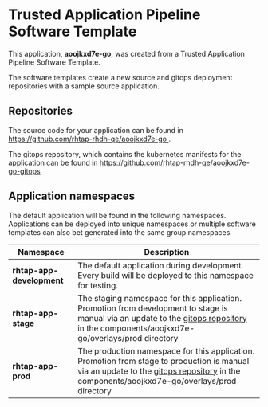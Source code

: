 # Trusted Application Pipeline Software Template

This application, **aoojkxd7e-go**, was created from a Trusted Application Pipeline Software Template.

The software templates create a new source and gitops deployment repositories with a sample source application. 

## Repositories

The source code for your application can be found in [https://github.com/rhtap-rhdh-qe/aoojkxd7e-go ](https://github.com/rhtap-rhdh-qe/aoojkxd7e-go ).
 
The gitops repository, which contains the kubernetes manifests for the application can be found in 
[https://github.com/rhtap-rhdh-qe/aoojkxd7e-go-gitops ](https://github.com/rhtap-rhdh-qe/aoojkxd7e-go-gitops ) 

## Application namespaces 

The default application will be found in the following namespaces. Applications can be deployed into unique namespaces or multiple software templates can also bet generated into the same group namespaces.  

|  Namespace   |  Description   |  
| -------- | -------- |   
| **rhtap-app-development** | The default application during development. Every build will be deployed to this namespace for testing. | 
| **rhtap-app-stage** | The staging namespace for this application. Promotion from development to stage is manual via an update to the [gitops repository](https://github.com/rhtap-rhdh-qe/aoojkxd7e-go-gitops ) in the components/aoojkxd7e-go/overlays/prod directory |  
| **rhtap-app-prod** | The production namespace for this application. Promotion from stage to production is manual via an update to the [gitops repository](https://github.com/rhtap-rhdh-qe/aoojkxd7e-go-gitops ) in the components/aoojkxd7e-go/overlays/prod directory | 